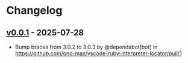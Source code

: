 # Changelog

## [v0.0.1](https://github.com/ono-max/vscode-ruby-interpreter-locator/commits/v0.0.1) - 2025-07-28
- Bump braces from 3.0.2 to 3.0.3 by @dependabot[bot] in https://github.com/ono-max/vscode-ruby-interpreter-locator/pull/1
